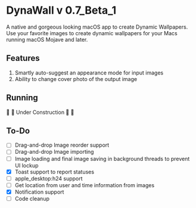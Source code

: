 # DynaWall v 0.7_Beta_1

A native and gorgeous looking macOS app to create Dynamic Wallpapers. Use your favorite images to create dynamic wallpapers for your Macs running macOS Mojave and later.

## Features

1. Smartly auto-suggest an appearance mode for input images
2. Ability to change cover photo of the output image

## Running

🚧 🚧 Under Construction 🚧 🚧

## To-Do

- [ ] Drag-and-drop Image reorder support
- [ ] Drag-and-drop Image importing
- [ ] Image loading and final image saving in background threads to prevent UI lockup
- [x] Toast support to report statuses
- [ ] apple_desktop:h24 support
- [ ] Get location from user and time information from images
- [x] Notification support
- [ ] Code cleanup
